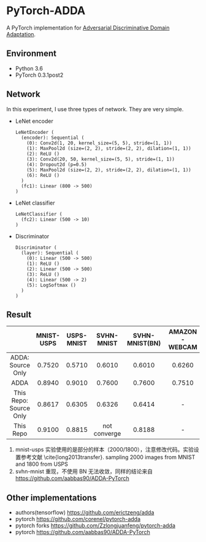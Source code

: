 # PyTorch-ADDA

A PyTorch implementation for [Adversarial Discriminative Domain Adaptation](https://arxiv.org/abs/1702.05464).

## Environment

- Python 3.6
- PyTorch 0.3.1post2

## Network

In this experiment, I use three types of network. They are very simple.

- LeNet encoder

  ```
  LeNetEncoder (
    (encoder): Sequential (
      (0): Conv2d(1, 20, kernel_size=(5, 5), stride=(1, 1))
      (1): MaxPool2d (size=(2, 2), stride=(2, 2), dilation=(1, 1))
      (2): ReLU ()
      (3): Conv2d(20, 50, kernel_size=(5, 5), stride=(1, 1))
      (4): Dropout2d (p=0.5)
      (5): MaxPool2d (size=(2, 2), stride=(2, 2), dilation=(1, 1))
      (6): ReLU ()
    )
    (fc1): Linear (800 -> 500)
  )
  ```

- LeNet classifier

  ```
  LeNetClassifier (
    (fc2): Linear (500 -> 10)
  )
  ```

- Discriminator

  ```
  Discriminator (
    (layer): Sequential (
      (0): Linear (500 -> 500)
      (1): ReLU ()
      (2): Linear (500 -> 500)
      (3): ReLU ()
      (4): Linear (500 -> 2)
      (5): LogSoftmax ()
    )
  )
  ```

## Result

|                       | MNIST-USPS     | USPS-MNIST | SVHN-MNIST |SVHN-MNIST(BN) |AMAZON-WEBCAM |
| :-------------------: | :------------: | :--------: | :--------: |:------------: |:--------: |
| ADDA: Source Only     |   0.7520       |  0.5710    |  0.6010    | 0.6010        | 0.6260    |
| ADDA                  |   0.8940       |  0.9010    |  0.7600    | 0.7600        | 0.7510    |
| This Repo: Source Only|   0.8617       |  0.6305    |  0.6326    | 0.6414        | -    |
| This Repo             |   0.9100       |  0.8815    |not converge| 0.8188        | -    |

1. mnist-usps 实验使用的是部分的样本（2000/1800），注意修改代码。实验设置参考文献 \cite{long2013transfer}. sampling 2000 images from MNIST and 1800 from USPS
2. svhn-mnist 重现，不使用 BN 无法收敛，同样的结论来自<https://github.com/aabbas90/ADDA-PyTorch>

## Other implementations

- authors(tensorflow) <https://github.com/erictzeng/adda>
- pytorch <https://github.com/corenel/pytorch-adda>
- pytorch forks <https://github.com/Zzlongjuanfeng/pytorch-adda>
- pytorch <https://github.com/aabbas90/ADDA-PyTorch>